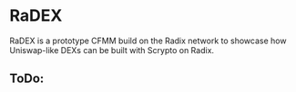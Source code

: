 # RaDEX

RaDEX is a prototype CFMM build on the Radix network to showcase how Uniswap-like DEXs can be built with Scrypto on Radix. 

## ToDo: